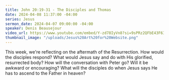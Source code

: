 ```yaml
---
title: John 20:19-31 - The Disciples and Thomas
date: 2024-04-08 11:37:00 -04:00
series: Jesus
sermon_date: 2024-04-07 09:00:00 -04:00
speaker: Denis Beausejour
video_url: https://www.youtube.com/embed/Y-zd78IyVn8?si=9sPRz2QFbE43F6I0
thumbnail_image: "/uploads/Jesus%20Art%20for%20Website.png"
---
```


This week, we're reflecting on the aftermath of the Resurrection. How would the disciples respond? What would Jesus say and do with His glorified, resurrected body? How will the conversation with Peter go? Will it be awkward or encouraging? What will the disciples do when Jesus says He has to ascend to the Father in heaven?